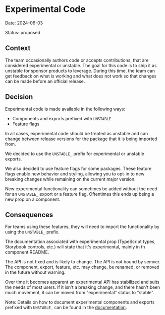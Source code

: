 # Experimental Code

Date: 2024-06-03

Status: proposed

## Context

The team occasionally authors code or accepts contributions, that are considered experimental or unstable.
The goal for this code is to ship it as unstable for sponsor products to leverage.
During this time, the team can get feedback on what is working and what does not work so that changes can be made before an official release.

## Decision

Experimental code is made available in the following ways:

- Components and exports prefixed with `UNSTABLE_`
- Feature flags

In all cases, experimental code should be treated as unstable and can change between release versions for the package that it is being imported from.

We decided to use the `UNSTABLE_` prefix for experimental or unstable exports.

We also decided to use feature flags for some packages. These feature flags enable new behavior and styling, allowing you to opt-in to new breaking changes while remaining on the current major version.

New experimental functionality can sometimes be added without the need for an `UNSTABLE_` export or a feature flag.
Oftentimes this ends up being a new prop on a component.

## Consequences

For teams using these features, they will need to import the functionality by using the `UNSTABLE_` prefix.

The documentation associated with experimental prop (TypeScript types, Storybook controls, etc.) will state that it's experimental, mainly in th component README.

The API is not fixed and is likely to change.
The API is not bound by semver. The component, export, feature, etc. may change, be renamed, or removed in the future without warning.

Over time it becomes apparent an experimental API has stabilized and suits the needs of most users. If it isn't a breaking change, and there hasn't been much movement, it can be moved from "experimental" status to "stable".

Note: Details on how to document experimental components and exports prefixed with `UNSTABLE_` can be found in the [documentation][docs-experimental-code].

[docs-experimental-code]: https://github.com/lmc-eu/spirit-design-system/blob/main/docs/contribution/experimental-code.md
